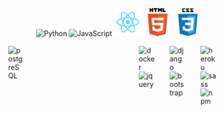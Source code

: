 <div align='center'>

<!-- [<img alt="svgImg" width="56px" src="https://img.icons8.com/color/96/000000/python.png"/>][Python Projects] -->

<!-- 
[<img alt="JavaScript" width="56px" src="https://img.icons8.com/color/96/000000/javascript.png"/>][JavaScript Projects] -->

<img alt="Python" width="56px" src="https://img.icons8.com/color/96/000000/python.png"/>

<img alt="JavaScript" width="56px" src="https://img.icons8.com/color/96/000000/javascript.png"/>

<img alt="React" width="56px" src="https://raw.githubusercontent.com/github/explore/80688e429a7d4ef2fca1e82350fe8e3517d3494d/topics/react/react.png" />

<img alt="HTML5" width="56px" src="https://raw.githubusercontent.com/github/explore/80688e429a7d4ef2fca1e82350fe8e3517d3494d/topics/html/html.png" />

<img alt="CSS3" width="56px" src="https://raw.githubusercontent.com/github/explore/80688e429a7d4ef2fca1e82350fe8e3517d3494d/topics/css/css.png" />

</div>

<br>




<img align="left" alt="postgreSQL" width="32px" style="padding-right:200px; padding-left: 30px;" src="https://icongr.am/devicon/postgresql-original-wordmark.svg?size=32&color=currentColor" />

<!-- <img align="left" alt="sqlite" width="32px" style="padding-left: 30px;" src="assets/sqlite.png" /> -->

<img align="left" align="left" alt="docker" width="32px" style="padding-left: 30px;" src="https://icongr.am/devicon/docker-original-wordmark.svg?size=32&color=currentColor" />

<img align="left" alt="django" width="32px" style="padding-left: 30px;" src="https://icongr.am/devicon/django-original.svg?size=32&color=currentColor" />

<img align="left" alt="heroku" width="32px" style="padding-left: 30px;" src="https://icongr.am/devicon/heroku-original-wordmark.svg?size=32&color=currentColor" />

<img align="left" alt="jquery" width="32px" style="padding-left: 30px;" src="https://icongr.am/devicon/jquery-original-wordmark.svg?size=32&color=currentColor" />

<img align="left" alt="bootstrap" width="32px" style="padding-left: 30px;" src="https://img.icons8.com/color/48/000000/bootstrap.png"/>

<img align="left" alt="sass" width="32px" style="padding-left: 30px;" src="https://icongr.am/devicon/sass-original.svg?size=32&color=currentColor" />

<img align="left" alt="npm" width="32px" style="padding-left: 30px;" src="https://img.icons8.com/color/48/000000/npm.png"/>




<!-- <img align="left" alt="node js" width="32px" src="https://icongr.am/devicon/nodejs-original.svg?size=32&color=currentColor" /> -->




<!-- #### [Python Projects](https://github.com/h-griffin?tab=repositories&q=&type=&language=python)

#### [JavaScript Projects](https://github.com/h-griffin?tab=repositories&q=&type=&language=javascript) -->



[Python Projects]: https://github.com/h-griffin?tab=repositories&q=&type=&language=python
[Javascript Projects]: https://github.com/h-griffin?tab=repositories&q=&type=&language=javascript]
[linkedin]: https://www.linkedin.com/in/h-griffin/
